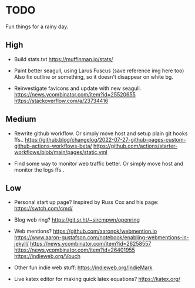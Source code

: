 
# TODO

Fun things for a rainy day.

## High

- Build stats.txt
  https://muffinman.io/stats/

- Paint better seagull, using Larus Fuscus (save reference img here too)
  Also fix outline or something, so it doesn't disappear on white bg.

- Reinvestigate favicons and update with new seagull.
  https://news.ycombinator.com/item?id=25520655
  https://stackoverflow.com/a/23734416

## Medium

- Rewrite github workflow.
  Or simply move host and setup plain git hooks ffs..
  https://github.blog/changelog/2022-07-27-github-pages-custom-github-actions-workflows-beta/
  https://github.com/actions/starter-workflows/blob/main/pages/static.yml

- Find some way to monitor web traffic better.
  Or simply move host and monitor the logs ffs..

## Low

- Personal start up page? Inspired by Russ Cox and his page:
  https://swtch.com/cmd/

- Blog web ring?
  https://git.sr.ht/~sircmpwn/openring

- Web mentions?
  https://github.com/aaronpk/webmention.io
  https://www.aaron-gustafson.com/notebook/enabling-webmentions-in-jekyll/
  https://news.ycombinator.com/item?id=26258557
  https://news.ycombinator.com/item?id=26401955
  https://indieweb.org/Vouch

- Other fun indie web stuff:
  https://indieweb.org/IndieMark

- Live katex editor for making quick latex equations?
  https://katex.org/

